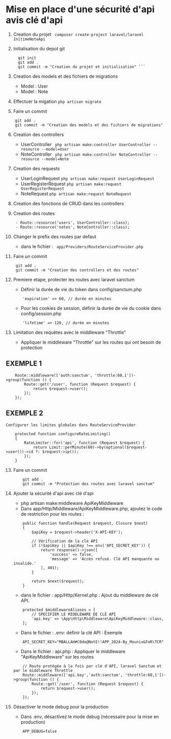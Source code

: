 # Mise en place d'une sécurité d'api avis clé d'api

1. Creation du projet
       ``` composer create-project laravel/laravel InitimeNoteApi```

3. Initialisation du depot git
   ```
     git init
     git add .
     git commit -m "Creation du projet et initialisation" ```

4. Creation des models et des fichiers de migrations
    - Model : User
    - Model : Note

5. Effectuer la migation
  ``` php artisan migrate ```

6. Faire un commit
```
    git add .
    git commit -m "Creation des models et des fichiers de migrations"
```

6. Creation des controllers
    - UserController
        ``` php artisan make:controller UserController --resource --model=User```
    - NoteController
        ``` php artisan make:controller NoteController --resource --model=Note```

7. Creation des requests
    - UserLoginRequest
        ``` php artisan make:request UserLoginRequest ```
    - UserRegisterRequest
        ``` php artisan make:request UserRegisterRequest ```
    - NoteRequest
        ``` php artisan make:request NoteRequest ```

7. Creation des fonctions de CRUD dans les controllers

8. Creation des routes
   ```
    - Route::resource('users', UserController::class);
    - Route::resource('notes', NoteController::class);
   ```

10. Changer le prefix des routes par defaut
    - dans le fichier : ``` app/Providers/RouteServiceProvider.php```

11. Faire un commit
    ```
     git add .
     git commit -m "Creation des controllers et des routes"
    ```
12. Premiere etape, protecter les routes avec laravel sanctum
    - Définir la durée de vie du token dans config/sanctum.php
    ```
        'expiration' => 60, // durée en minutes
    ```
    - Pour les cookies de session, définir la durée de vie du cookie dans config/session.php
    ```
        'lifetime' => 120, // durée en minutes
    ```

13. Limitation des requêtes avec le middleware "Throttle"
    - Appliquer le middleware "Throttle" sur les routes qui ont besoin de protection

## EXEMPLE 1
```
    Route::middleware(['auth:sanctum', 'throttle:60,1'])->group(function () {
        Route::get('/user', function (Request $request) {
            return $request->user();
        });
    });
```
## EXEMPLE 2
    Configurer les limites globales dans RouteServiceProvider
```
    protected function configureRateLimiting()
    {
        RateLimiter::for('api', function (Request $request) {
            return Limit::perMinute(60)->by(optional($request->user())->id ?: $request->ip());
        });
    }
```
13. Faire un commit
    ```
        git add .
        git commit -m "Protection des routes avec laravel sanctum"
    ```
14. Ajouter la sécurité d'api avec clé d'api
    - php artisan make:middleware ApiKeyMiddleware
    - Dans app/Http/Middleware/ApiKeyMiddleware.php, ajoutez le code de restriction pour les routes :

    ```
        public function handle(Request $request, Closure $next)
        {
            $apiKey = $request->header('X-API-KEY');

            // Vérification de la clé API
            if (!$apiKey || $apiKey !== env('API_SECRET_KEY')) {
                return response()->json([
                    'success' => false,
                    'message' => 'Accès refusé. Clé API manquante ou invalide.'
                ], 401);
            }

            return $next($request);
        }
    ```


    - dans le fichier : app/Http/Kernel.php : Ajout du middleware de clé API.
    ```
        protected $middlewareAliases = [
            // SPECIFIER LE MIDDLEWARE DE CLÉ API
            'api.key' => \App\Http\Middleware\ApiKeyMiddleware::class,
        ];
    ```
    - Dans le fichier : .env: definir la clé API : Exemple
    ```
        API_SECRET_KEY="MBALLAH#C0de@NotE!!APP_2024-By_Mounix&FoR\TCR"
    ```
    - Dans le fichier : api.php : Appliquer le middleware "ApiKeyMiddleware" sur les routes

    ```
        // Route protégée à la fois par clé d'API, laravel Sanctum et par le middleware Throttle
        Route::middleware(['api.key','auth:sanctum', 'throttle:60,1'])->group(function () {
            Route::get('/user', function (Request $request) {
                return $request->user();
            });
        });
    ```

15. Désactiver le mode debug pour la production
    - Dans .env, désactivez le mode debug (nécessaire pour la mise en production) 
    ```
        APP_DEBUG=false
    ```